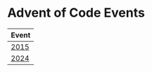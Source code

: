 # Advent of Code Events

| Event           |
| --------------- |
| [2015](./y2015) |
| [2024](./y2024) |
